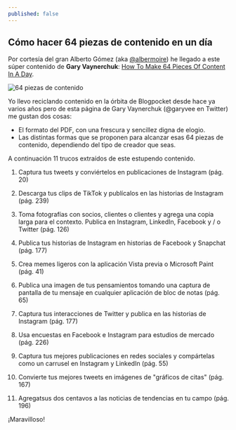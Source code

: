 ```yaml
---
published: false
---
```

## Cómo hacer 64 piezas de contenido en un día

Por cortesía del gran Alberto Gómez (aka [@albermoire](https://www.twitter.com/albermoire)) he llegado a este súper contenido de **Gary Vaynerchuk**: [How To Make 64 Pieces Of Content In A Day](https://www.garyvaynerchuk.com/how-to-create-64-pieces-of-content-in-a-day/).

![64 piezas de contenido]({{site.baseurl}}/_posts/64-contenido.jpg)

Yo llevo reciclando contenido en la órbita de Blogpocket desde hace ya varios años pero de esta página de Gary Vaynerchuk (@garyvee en Twitter) me gustan dos cosas:

- El formato del PDF, con una frescura y sencillez digna de elogio.
- Las distintas formas que se proponen para alcanzar esas 64 piezas de contenido, dependiendo del tipo de creador que seas.

A continuación 11 trucos extraídos de este estupendo contenido.

1. Captura tus tweets y conviértelos en publicaciones de Instagram (pág. 20) 

2. Descarga tus clips de TikTok y publícalos en las historias de Instagram (pág. 239)

3. Toma fotografías con socios, clientes o clientes y agrega una copia larga para el contexto. Publica en Instagram, LinkedIn, Facebook y / o Twitter (pág. 126)

4. Publica tus historias de Instagram en historias de Facebook y Snapchat (pág. 177)

5. Crea memes ligeros con la aplicación Vista previa o Microsoft Paint (pág. 41)

6. Publica una imagen de tus pensamientos tomando una captura de pantalla de tu mensaje en cualquier aplicación de bloc de notas (pág. 65)

7. Captura tus interacciones de Twitter y publica en las historias de Instagram (pág. 177)

8. Usa encuestas en Facebook e Instagram para estudios de mercado (pág. 226)

9. Captura tus mejores publicaciones en redes sociales y compártelas como un carrusel en Instagram y LinkedIn (pág. 55)

10. Convierte tus mejores tweets en imágenes de "gráficos de citas" (pág. 167)

11. Agregatsus dos centavos a las noticias de tendencias en tu campo (pág. 196)

¡Maravilloso!


